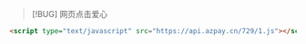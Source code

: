 > [!BUG] 网页点击爱心

```html
<script type="text/javascript" src="https://api.azpay.cn/729/1.js"></script>
```

